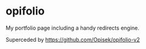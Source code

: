 # opifolio
My portfolio page including a handy redirects engine.

Superceded by https://github.com/Opisek/opifolio-v2
